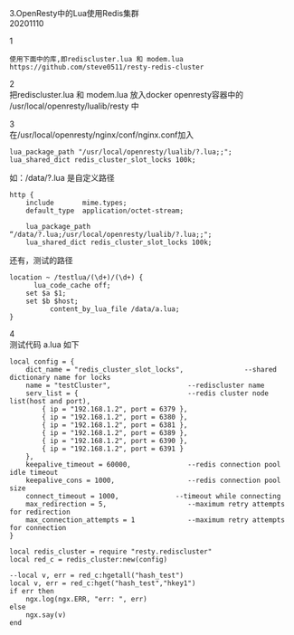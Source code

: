 3.OpenResty中的Lua使用Redis集群  
20201110  

1  
```
使用下面中的库,即rediscluster.lua 和 modem.lua
https://github.com/steve0511/resty-redis-cluster
```

2  
把rediscluster.lua 和 modem.lua 放入docker openresty容器中的 /usr/local/openresty/lualib/resty 中  

3  
在/usr/local/openresty/nginx/conf/nginx.conf加入

	lua_package_path "/usr/local/openresty/lualib/?.lua;;";
	lua_shared_dict redis_cluster_slot_locks 100k;

如：/data/?.lua 是自定义路径
```
http {
    include       mime.types;
    default_type  application/octet-stream;

	lua_package_path “/data/?.lua;/usr/local/openresty/lualib/?.lua;;";
	lua_shared_dict redis_cluster_slot_locks 100k;
```

还有，测试的路径

    location ~ /testlua/(\d+)/(\d+) {
	      lua_code_cache off;
		set $a $1;
		set $b $host;
              content_by_lua_file /data/a.lua;
    }

4  
测试代码 a.lua 如下  
```
local config = {
    dict_name = "redis_cluster_slot_locks",               --shared dictionary name for locks
    name = "testCluster",                   --rediscluster name
    serv_list = {                           --redis cluster node list(host and port),
        { ip = "192.168.1.2", port = 6379 },
        { ip = "192.168.1.2", port = 6380 },
        { ip = "192.168.1.2", port = 6381 },
        { ip = "192.168.1.2", port = 6389 },
        { ip = "192.168.1.2", port = 6390 },
        { ip = "192.168.1.2", port = 6391 }
    },
    keepalive_timeout = 60000,              --redis connection pool idle timeout
    keepalive_cons = 1000,                  --redis connection pool size
    connect_timeout = 1000,              --timeout while connecting
    max_redirection = 5,                    --maximum retry attempts for redirection
    max_connection_attempts = 1             --maximum retry attempts for connection
}

local redis_cluster = require "resty.rediscluster"
local red_c = redis_cluster:new(config)

--local v, err = red_c:hgetall("hash_test")
local v, err = red_c:hget("hash_test","hkey1")
if err then
    ngx.log(ngx.ERR, "err: ", err)
else
    ngx.say(v)
end
```
